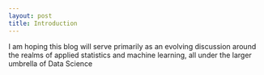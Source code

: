 ```yaml
---
layout: post
title: Introduction
---
```


I am hoping this blog will serve primarily as an evolving discussion around the realms of applied statistics and machine learning, all under the larger umbrella of Data Science